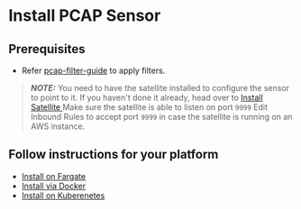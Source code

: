 # Install PCAP Sensor

## Prerequisites
- Refer [pcap-filter-guide](https://www.tcpdump.org/manpages/pcap-filter.7.html) to apply filters.

> **_NOTE:_**  You need to have the satellite installed to configure the sensor to point to it. If you haven't done it already, head over to [Install Satellite ](/install-satellite)
Make sure the satellite is able to listen on port `9999`
Edit Inbound Rules to accept port `9999` in case the satellite is running on an AWS instance.

## Follow instructions for your platform

 - [Install on Fargate](/install-traffic-capture-sensors/pcap-sensor/sensor-fargate)
 - [Install via Docker](/install-traffic-capture-sensors/pcap-sensor/sensor-docker)
 - [Install on Kuberenetes](/install-traffic-capture-sensors/pcap-sensor/sensor-kubernetes)



